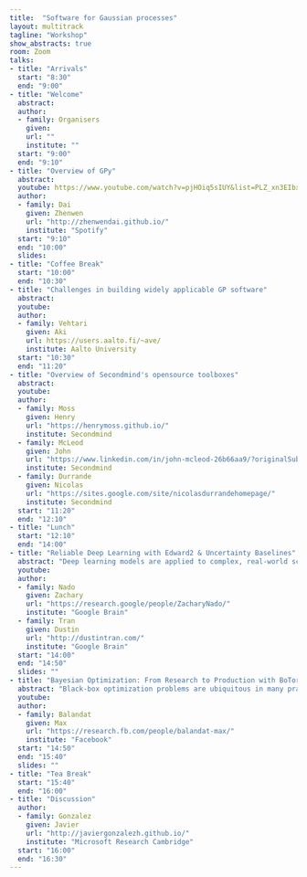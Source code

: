 ```yaml
---
title:  "Software for Gaussian processes"
layout: multitrack
tagline: "Workshop"
show_abstracts: true
room: Zoom
talks:
- title: "Arrivals"
  start: "8:30"
  end: "9:00"
- title: "Welcome"    
  abstract:
  author:
  - family: Organisers
    given: 
    url: ""
    institute: ""   
  start: "9:00"
  end: "9:10"
- title: "Overview of GPy"
  abstract: 
  youtube: https://www.youtube.com/watch?v=pjHOiq5sIUY&list=PLZ_xn3EIbxZHjt6mOPbvtHzZkWeDL5pHW
  author: 
  - family: Dai
    given: Zhenwen
    url: "http://zhenwendai.github.io/"
    institute: "Spotify"
  start: "9:10"
  end: "10:00"
  slides: 
- title: "Coffee Break"
  start: "10:00"
  end: "10:30"    
- title: "Challenges in building widely applicable GP software"
  abstract: 
  youtube: 
  author:
  - family: Vehtari
    given: Aki
    url: https://users.aalto.fi/~ave/
    institute: Aalto University
  start: "10:30"
  end: "11:20"
- title: "Overview of Secondmind's opensource toolboxes"
  abstract: 
  youtube: 
  author:
  - family: Moss
    given: Henry
    url: "https://henrymoss.github.io/"
    institute: Secondmind 
  - family: McLeod
    given: John
    url: "https://www.linkedin.com/in/john-mcleod-26b66aa9/?originalSubdomain=uk"
    institute: Secondmind 
  - family: Durrande
    given: Nicolas
    url: "https://sites.google.com/site/nicolasdurrandehomepage/"
    institute: Secondmind 
  start: "11:20"
  end: "12:10"  
- title: "Lunch"
  start: "12:10"
  end: "14:00"
- title: "Reliable Deep Learning with Edward2 & Uncertainty Baselines"
  abstract: "Deep learning models are applied to complex, real-world scenarios and yet we have little handle of how well they work in those scenarios. This is problematic in safety-critical areas such as healthcare, and it’s more broadly important when the model is deployed to serve predictions on data very different from what the model was trained on. In this talk, we’ll describe our team’s progress at Google toward reliable deep learning: its challenges, advances, and how we designed infrastructure to accelerate research in the area. First, we’ll discuss how we use the Edward2 probabilistic programming language to design uncertainty models. Second, we’ll talk about Uncertainty Baselines, a library for managing experiments related to uncertainty and robustness. We have used these libraries internally and externally across dozens of papers and several product launches."
  youtube: 
  author: 
  - family: Nado 
    given: Zachary
    url: "https://research.google/people/ZacharyNado/"
    institute: "Google Brain"
  - family: Tran
    given: Dustin 
    url: "http://dustintran.com/"
    institute: "Google Brain"
  start: "14:00"
  end: "14:50"
  slides: ""
- title: "Bayesian Optimization: From Research to Production with BoTorch & Ax"
  abstract: "Black-box optimization problems are ubiquitous in many practical settings: At Facebook, they include AutoML, optimizing ranking policies in large scale online A/B tests, tuning backend infrastructure, AI hardware/software co-design, simulation optimization, and many others. The Adaptive Experimentation team at Facebook maintains BoTorch and Ax, two open-source python libraries for Bayesian Optimization that are widely used both internally and externally. In this talk I will explain the origins and the respective goals of BoTorch and Ax, their features and capabilities, design principles, and how they enable the team to conduct novel research and effectively translate it to production. I will discuss the tension between catering to different target audiences (researchers as well as practitioners), and how software engineering is done in practice in an applied research team. Finally, I will highlight a recent example use-case that leverages both methodological and systems innovations to efficiently perform automated latency-aware neural architecture search with multi-objective Bayesian optimization."
  youtube: 
  author: 
  - family: Balandat
    given: Max
    url: "https://research.fb.com/people/balandat-max/"
    institute: "Facebook"
  start: "14:50"
  end: "15:40"
  slides: ""
- title: "Tea Break"
  start: "15:40"
  end: "16:00"
- title: "Discussion"
  author:
  - family: Gonzalez
    given: Javier
    url: "http://javiergonzalezh.github.io/"
    institute: "Microsoft Research Cambridge"
  start: "16:00"
  end: "16:30"
---
```

